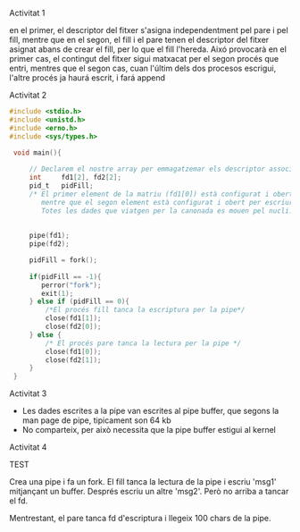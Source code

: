 Activitat 1

en el primer, el descriptor del fitxer s'asigna independentment pel pare i pel fill, mentre que en el segon, el fill i el pare tenen el descriptor del fitxer asignat abans de crear el fill, per lo que el fill l'hereda.
Aixó provocarà en el primer cas, el contingut del fitxer sigui matxacat per el segon procés que entri, mentres que el segon cas, cuan l'últim dels dos procesos escrigui, l'altre procés ja haurá escrit, i fará append

Activitat 2
```c
#include <stdio.h>
#include <unistd.h>
#include <erno.h>
#include <sys/types.h>

 void main(){
     
     // Declarem el nostre array per emmagatzemar els descriptor associats a una pipe    
     int     fd1[2], fd2[2];
     pid_t   pidFill;
     /* El primer element de la matriu (fd1[0]) està configurat i obert per a la lectura, 
        mentre que el segon element està configurat i obert per escriure (fd1[1]. 
        Totes les dades que viatgen per la canonada es mouen pel nucli. */
     
    
     pipe(fd1); 
     pipe(fd2);

     pidFill = fork();
        
     if(pidFill == -1){
        perror("fork");
        exit(1);
     } else if (pidFill == 0){
         /*El procés fill tanca la escriptura per la pipe*/
         close(fd1[1]);
         close(fd2[0]);
     } else {
         /* El procés pare tanca la lectura per la pipe */
         close(fd1[0]);
         close(fd2[1]);
     }
 }
```

Activitat 3
 - Les dades escrites a la pipe van escrites al pipe buffer, que segons la man page de pipe, tipicament son 64 kb
 - No comparteix, per això necessita que la pipe buffer estigui al kernel

Activitat 4

TEST

Crea una pipe i fa un fork.
El fill tanca la lectura de la pipe i escriu 'msg1' mitjançant un buffer.
Després escriu un altre 'msg2'.
Però no arriba a tancar el fd.

Mentrestant, el pare tanca fd d'escriptura i llegeix 100 chars de la pipe.
